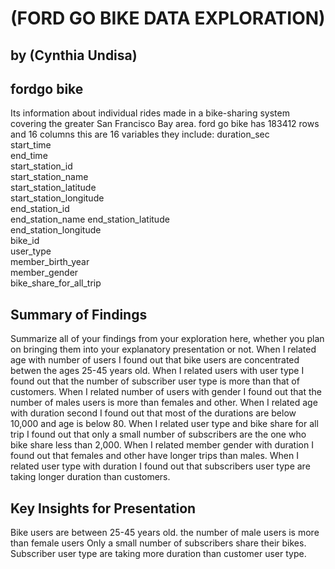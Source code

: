 # (FORD GO BIKE DATA EXPLORATION)
## by (Cynthia Undisa)


## fordgo bike

 Its information about individual rides made in a bike-sharing system covering the greater San Francisco Bay area. ford go bike has 183412 rows and 16 columns this are 16 variables they include:
    duration_sec               
    start_time                
    end_time                  
    start_station_id         
    start_station_name     
    start_station_latitude   
    start_station_longitude  
    end_station_id           
    end_station_name 
    end_station_latitude     
    end_station_longitude   
    bike_id                  
    user_type                 
    member_birth_year        
    member_gender           
    bike_share_for_all_trip

## Summary of Findings

 Summarize all of your findings from your exploration here, whether you plan on bringing them into your explanatory presentation or not.
When I related age with number of users I found out that bike users are concentrated betwen the ages 25-45 years old.
When I related users with user type I found out that the number of subscriber user type is  more than that of customers.
When I related number of users with gender I found out that the number of males users is more than females and other.
When I related age with duration second I found out that most of the durations are below 10,000 and age is below 80.
When I related user type and bike share for all trip I found out that only a small number of subscribers are the one who bike share less than 2,000.
When I related member gender with duration I found out that females and other have longer trips than males.
When I related user type with duration I found out that subscribers user type are taking longer duration than customers.





## Key Insights for Presentation
Bike users are between 25-45 years old.
the number of male users is more than female users
Only a small number of subscribers share their bikes.
Subscriber user type are taking more duration than customer user type.

